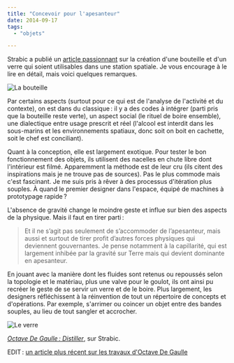 ```yaml
---
title: "Concevoir pour l'apesanteur"
date: 2014-09-17
tags:
  - "objets"

---
```


Strabic a publié un [article passionnant](http://strabic.fr/Octave-De-Gaulle-Distiller) sur la création d'une bouteille et d'un verre qui soient utilisables dans une station spatiale. Je vous encourage à le lire en détail, mais voici quelques remarques.

![La bouteille](/assets/images/distiller_02.jpg " La bouteille – Crédits photo : Tanguy Masson, Basile de Gaulle")

Par certains aspects (surtout pour ce qui est de l'analyse de l'activité et du contexte), on est dans du classique : il y a des codes à intégrer (parti pris que la bouteille reste verte), un aspect social (le rituel de boire ensemble), une dialectique entre usage prescrit et réel (l'alcool est interdit dans les sous-marins et les environnements spatiaux, donc soit on boit en cachette, soit le chef est conciliant).

Quant à la conception, elle est largement exotique. Pour tester le bon fonctionnement des objets, ils utilisent des nacelles en chute libre dont l'intérieur est filmé. Apparemment la méthode est de leur cru (ils citent des inspirations mais je ne trouve pas de sources). Pas le plus commode mais c'est fascinant. Je me suis pris à rêver à des processus d'itération plus souples. À quand le premier designer dans l'espace, équipé de machines à prototypage rapide ?

L'absence de gravité change le moindre geste et influe sur bien des aspects de la physique. Mais il faut en tirer parti :

> Et il ne s’agit pas seulement de s’accommoder de l’apesanteur, mais aussi et surtout de tirer profit d’autres forces physiques qui deviennent gouvernantes. Je pense notamment à la capillarité, qui est largement inhibée par la gravité sur Terre mais qui devient dominante en apesanteur.

En jouant avec la manière dont les fluides sont retenus ou repoussés selon la topologie et le matériau, plus une valve pour le goulot, ils ont ainsi pu recréer le geste de se servir un verre et de le boire. Plus largement, les designers réfléchissent à la réinvention de tout un répertoire de concepts et d'opérations. Par exemple, s'arrimer ou coincer un objet entre des bandes souples, au lieu de tout sangler et accrocher.

![Le verre](/assets/images/distiller_verre_02-2.jpg " Le verre – Crédits photo : Tanguy Masson, Basile de Gaulle")

_[Octave De Gaulle : Distiller](http://strabic.fr/Octave-De-Gaulle-Distiller)_, sur Strabic.

EDIT : [un article plus récent sur les travaux d'Octave De Gaulle](https://www.lemonde.fr/m-design-deco/article/2016/02/03/octave-de-gaulle-le-designer-a-la-conquete-de-l-espace_4858515_4497702.html)
